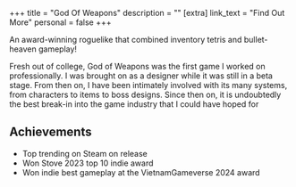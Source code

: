 +++
title = "God Of Weapons"
description = ""
[extra]
link_text = "Find Out More"
personal = false
+++

An award-winning roguelike that combined inventory tetris and bullet-heaven gameplay!

<!-- more -->

Fresh out of college, God of Weapons was the first game I worked on professionally. I was brought on as a designer while it was still in a beta stage. From then on, I have been intimately involved with its many systems, from characters to items to boss designs. Since then on, it is undoubtedly the best break-in into the game industry that I could have hoped for

## Achievements
* Top trending on Steam on release
* Won Stove 2023 top 10 indie award
* Won indie best gameplay at the VietnamGameverse 2024 award
